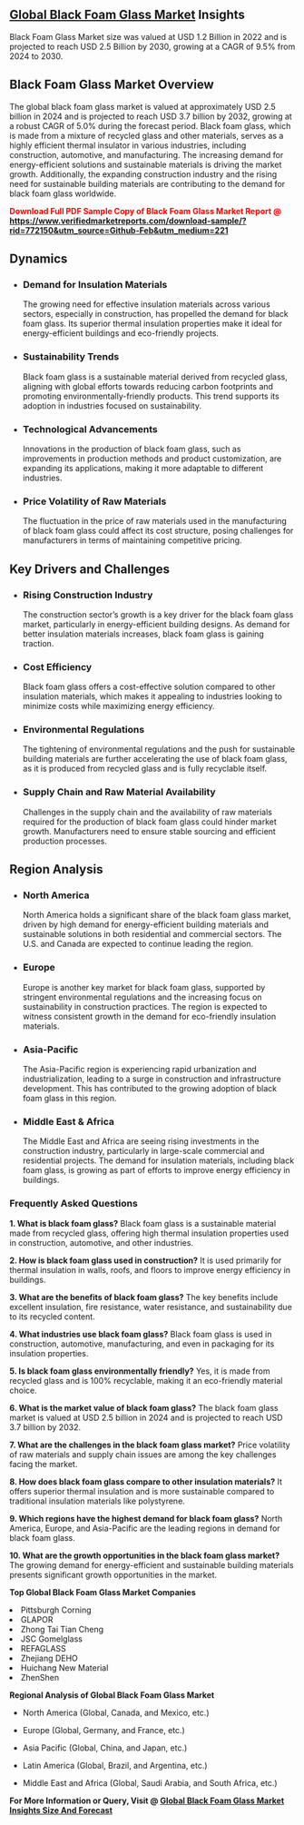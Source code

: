 <h2><a href="https://www.verifiedmarketreports.com/download-sample/?rid=772150&amp;utm_source=Github&amp;utm_medium=221" target="_blank">Global Black Foam Glass Market</a> Insights</h2><p>Black Foam Glass Market size was valued at USD 1.2 Billion in 2022 and is projected to reach USD 2.5 Billion by 2030, growing at a CAGR of 9.5% from 2024 to 2030.</p><p> <h2>Black Foam Glass Market Overview</h2> <p>The global black foam glass market is valued at approximately USD 2.5 billion in 2024 and is projected to reach USD 3.7 billion by 2032, growing at a robust CAGR of 5.0% during the forecast period. Black foam glass, which is made from a mixture of recycled glass and other materials, serves as a highly efficient thermal insulator in various industries, including construction, automotive, and manufacturing. The increasing demand for energy-efficient solutions and sustainable materials is driving the market growth. Additionally, the expanding construction industry and the rising need for sustainable building materials are contributing to the demand for black foam glass worldwide.</p> <p><strong><p><span class=""><span style="color: #ff0000;"><strong>Download Full PDF Sample Copy of Black Foam Glass Market Report</strong> @ </span><a href="https://www.verifiedmarketreports.com/download-sample/?rid=772150&amp;utm_source=Github-Feb&amp;utm_medium=221" target="_blank">https://www.verifiedmarketreports.com/download-sample/?rid=772150&amp;utm_source=Github-Feb&amp;utm_medium=221</a></span></p></strong></p> <h2>Dynamics</h2> <ul> <li><h3>Demand for Insulation Materials</h3> The growing need for effective insulation materials across various sectors, especially in construction, has propelled the demand for black foam glass. Its superior thermal insulation properties make it ideal for energy-efficient buildings and eco-friendly projects.</li> <li><h3>Sustainability Trends</h3> Black foam glass is a sustainable material derived from recycled glass, aligning with global efforts towards reducing carbon footprints and promoting environmentally-friendly products. This trend supports its adoption in industries focused on sustainability.</li> <li><h3>Technological Advancements</h3> Innovations in the production of black foam glass, such as improvements in production methods and product customization, are expanding its applications, making it more adaptable to different industries.</li> <li><h3>Price Volatility of Raw Materials</h3> The fluctuation in the price of raw materials used in the manufacturing of black foam glass could affect its cost structure, posing challenges for manufacturers in terms of maintaining competitive pricing.</li> </ul> <h2>Key Drivers and Challenges</h2> <ul> <li><h3>Rising Construction Industry</h3> The construction sector’s growth is a key driver for the black foam glass market, particularly in energy-efficient building designs. As demand for better insulation materials increases, black foam glass is gaining traction.</li> <li><h3>Cost Efficiency</h3> Black foam glass offers a cost-effective solution compared to other insulation materials, which makes it appealing to industries looking to minimize costs while maximizing energy efficiency.</li> <li><h3>Environmental Regulations</h3> The tightening of environmental regulations and the push for sustainable building materials are further accelerating the use of black foam glass, as it is produced from recycled glass and is fully recyclable itself.</li> <li><h3>Supply Chain and Raw Material Availability</h3> Challenges in the supply chain and the availability of raw materials required for the production of black foam glass could hinder market growth. Manufacturers need to ensure stable sourcing and efficient production processes.</li> </ul> <h2>Region Analysis</h2> <ul> <li><h3>North America</h3> North America holds a significant share of the black foam glass market, driven by high demand for energy-efficient building materials and sustainable solutions in both residential and commercial sectors. The U.S. and Canada are expected to continue leading the region.</li> <li><h3>Europe</h3> Europe is another key market for black foam glass, supported by stringent environmental regulations and the increasing focus on sustainability in construction practices. The region is expected to witness consistent growth in the demand for eco-friendly insulation materials.</li> <li><h3>Asia-Pacific</h3> The Asia-Pacific region is experiencing rapid urbanization and industrialization, leading to a surge in construction and infrastructure development. This has contributed to the growing adoption of black foam glass in this region.</li> <li><h3>Middle East & Africa</h3> The Middle East and Africa are seeing rising investments in the construction industry, particularly in large-scale commercial and residential projects. The demand for insulation materials, including black foam glass, is growing as part of efforts to improve energy efficiency in buildings.</li> </ul> <h3>Frequently Asked Questions</h3> <p><strong>1. What is black foam glass?</strong> Black foam glass is a sustainable material made from recycled glass, offering high thermal insulation properties used in construction, automotive, and other industries.</p> <p><strong>2. How is black foam glass used in construction?</strong> It is used primarily for thermal insulation in walls, roofs, and floors to improve energy efficiency in buildings.</p> <p><strong>3. What are the benefits of black foam glass?</strong> The key benefits include excellent insulation, fire resistance, water resistance, and sustainability due to its recycled content.</p> <p><strong>4. What industries use black foam glass?</strong> Black foam glass is used in construction, automotive, manufacturing, and even in packaging for its insulation properties.</p> <p><strong>5. Is black foam glass environmentally friendly?</strong> Yes, it is made from recycled glass and is 100% recyclable, making it an eco-friendly material choice.</p> <p><strong>6. What is the market value of black foam glass?</strong> The black foam glass market is valued at USD 2.5 billion in 2024 and is projected to reach USD 3.7 billion by 2032.</p> <p><strong>7. What are the challenges in the black foam glass market?</strong> Price volatility of raw materials and supply chain issues are among the key challenges facing the market.</p> <p><strong>8. How does black foam glass compare to other insulation materials?</strong> It offers superior thermal insulation and is more sustainable compared to traditional insulation materials like polystyrene.</p> <p><strong>9. Which regions have the highest demand for black foam glass?</strong> North America, Europe, and Asia-Pacific are the leading regions in demand for black foam glass.</p> <p><strong>10. What are the growth opportunities in the black foam glass market?</strong> The growing demand for energy-efficient and sustainable building materials presents significant growth opportunities in the market.</p> </p><p><strong>Top Global Black Foam Glass Market Companies</strong></p><div data-test-id=""><p><li>Pittsburgh Corning</li><li> GLAPOR</li><li> Zhong Tai Tian Cheng</li><li> JSC Gomelglass</li><li> REFAGLASS</li><li> Zhejiang DEHO</li><li> Huichang New Material</li><li> ZhenShen</li></p><div><strong>Regional Analysis of&nbsp;Global Black Foam Glass Market</strong></div><ul><li dir="ltr"><p dir="ltr">North America&nbsp;(Global, Canada, and Mexico, etc.)</p></li><li dir="ltr"><p dir="ltr">Europe (Global, Germany, and France, etc.)</p></li><li dir="ltr"><p dir="ltr">Asia Pacific&nbsp;(Global, China, and Japan, etc.)</p></li><li dir="ltr"><p dir="ltr">Latin America&nbsp;(Global, Brazil, and Argentina, etc.)</p></li><li dir="ltr">Middle East and Africa&nbsp;(Global, Saudi Arabia, and South Africa, etc.)</li></ul><p><strong>For More Information or Query, Visit @&nbsp;</strong><strong><a href="https://www.verifiedmarketreports.com/product/black-foam-glass-market/?utm_source=Github&amp;utm_medium=221" target="_blank">Global Black Foam Glass Market Insights Size And Forecast</a></strong></p></div>
